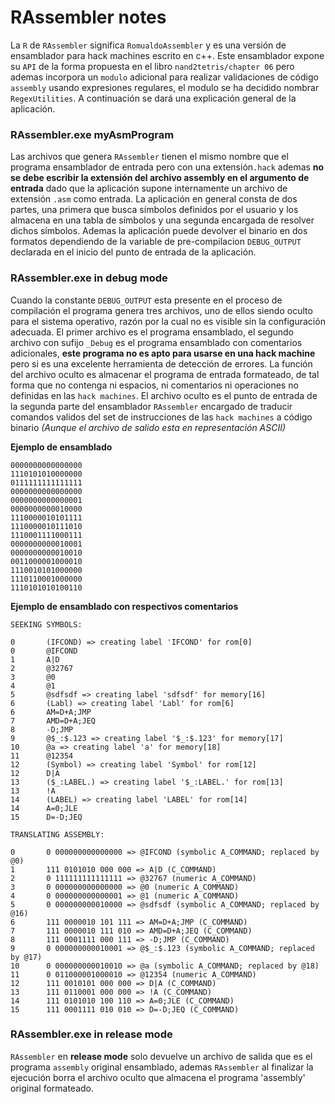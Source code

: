 # RAssembler notes

La `R` de `RAssembler` significa `RomualdoAssembler` y es una versión de ensamblador para hack machines escrito en c++.
Este ensamblador expone su `API` de la forma propuesta en el libro `nand2tetris/chapter 06` pero ademas incorpora un `modulo` adicional para realizar validaciones de código `assembly` usando expresiones regulares, el modulo se ha decidido nombrar `RegexUtilities`. A continuación se dará una explicación general de la aplicación.

### **RAssembler.exe** myAsmProgram

Las archivos que genera `RAssembler` tienen el mismo nombre que el programa ensamblador de entrada pero con una extensión`.hack` ademas **no se debe escribir la extensión del archivo assembly en el argumento de entrada** dado que la aplicación supone internamente un archivo de extensión `.asm` como entrada.
La aplicación en general consta de dos partes, una primera que busca símbolos definidos por el usuario y los almacena en una tabla de símbolos y una segunda encargada de resolver dichos símbolos. 
Ademas la aplicación puede devolver el binario en dos formatos dependiendo de la variable de pre-compilacion `DEBUG_OUTPUT` declarada en el inicio del punto de entrada de la aplicación.


### **RAssembler.exe** in debug mode

Cuando la constante `DEBUG_OUTPUT` esta presente en el proceso de compilación el programa genera tres archivos, uno de ellos siendo oculto para el sistema operativo, razón por la cual no es visible sin la configuración adecuada. 
El primer archivo es el programa ensamblado, el segundo archivo con sufijo `_Debug` es el programa ensamblado con comentarios adicionales, **este programa no es apto para usarse en una hack machine** pero si es una excelente herramienta de detección de errores.
La función del archivo oculto es almacenar el programa de entrada formateado, de tal forma que no contenga ni espacios, ni comentarios ni operaciones no definidas en las `hack machines`. El archivo oculto es el punto de entrada de la segunda parte del ensamblador `RAssembler` encargado de traducir comandos validos del set de instrucciones de las `hack machines` a código binario *(Aunque el archivo de salido esta en representación ASCII)*

**Ejemplo de ensamblado**

    0000000000000000
	1110101010000000
	0111111111111111
	0000000000000000
	0000000000000001
	0000000000010000
	1110000010101111
	1110000010111010
	1110001111000111
	0000000000010001
	0000000000010010
	0011000001000010
	1110010101000000
	1110110001000000
	1110101010100110

**Ejemplo de ensamblado con respectivos comentarios**

    SEEKING SYMBOLS:

	0 		(IFCOND) => creating label 'IFCOND' for rom[0]
	0 		@IFCOND
	1 		A|D
	2 		@32767
	3 		@0
	4 		@1
	5 		@sdfsdf => creating label 'sdfsdf' for memory[16]
	6 		(Labl) => creating label 'Labl' for rom[6]
	6 		AM=D+A;JMP
	7 		AMD=D+A;JEQ
	8 		-D;JMP
	9 		@$_:$.123 => creating label '$_:$.123' for memory[17]
	10 		@a => creating label 'a' for memory[18]
	11 		@12354
	12 		(Symbol) => creating label 'Symbol' for rom[12]
	12 		D|A
	13 		($_:LABEL.) => creating label '$_:LABEL.' for rom[13]
	13 		!A
	14 		(LABEL) => creating label 'LABEL' for rom[14]
	14 		A=0;JLE
	15 		D=-D;JEQ

    TRANSLATING ASSEMBLY:

	0 		0 000000000000000 => @IFCOND (symbolic A_COMMAND; replaced by @0)
	1 		111 0101010 000 000 => A|D (C_COMMAND)
	2 		0 111111111111111 => @32767 (numeric A_COMMAND)
	3 		0 000000000000000 => @0 (numeric A_COMMAND)
	4 		0 000000000000001 => @1 (numeric A_COMMAND)
	5 		0 000000000010000 => @sdfsdf (symbolic A_COMMAND; replaced by @16)
	6 		111 0000010 101 111 => AM=D+A;JMP (C_COMMAND)
	7 		111 0000010 111 010 => AMD=D+A;JEQ (C_COMMAND)
	8 		111 0001111 000 111 => -D;JMP (C_COMMAND)
	9 		0 000000000010001 => @$_:$.123 (symbolic A_COMMAND; replaced by @17)
	10 		0 000000000010010 => @a (symbolic A_COMMAND; replaced by @18)
	11 		0 011000001000010 => @12354 (numeric A_COMMAND)
	12 		111 0010101 000 000 => D|A (C_COMMAND)
	13 		111 0110001 000 000 => !A (C_COMMAND)
	14 		111 0101010 100 110 => A=0;JLE (C_COMMAND)
	15 		111 0001111 010 010 => D=-D;JEQ (C_COMMAND)

### **RAssembler.exe** in release mode

`RAssembler` en **release mode** solo devuelve un archivo de salida que es el programa `assembly` original ensamblado, ademas `RAssembler` al finalizar la ejecución borra el archivo oculto que almacena el programa 'assembly' original formateado.
